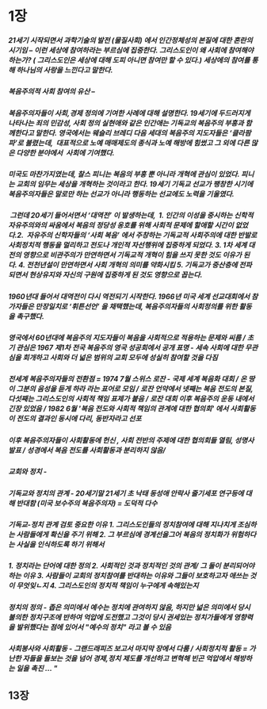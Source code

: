 # 1장
##### 21세기 시작되면서 과학기술의 발전 (물질사회) 에서 인간정체성의 본질에 대한 혼란의 시기임 – 이런 세상에 참여하라는 부르심에 집중한다. 그리스도인이 왜 사회에 참여해야하는가? ( 그리스도인은 세상에 대해 도피 아니면 참여만 할 수 있다.) 세상에의 참여를 통해 하나님의 사랑을 느낀다고 말한다.

##### 복음주의적 사회 참여의 유산 –

##### 복음주의자들이 사회,경제 정의에 기여한 사례에 대해 설명한다. 19세기에 두드러지게 나타나는 죄의 민감성, 사회 정의 실현애와 같은 인간애는 기독교의 복음주의 부흥과 함께한다고 말한다. 영국에서는 웨슬리 브레디 다음 세대의 복음주의 지도자들은 ‘클라팜파’로 불렸는데,  대표적으로 노예 매매제도의 종식과 노예 해방에 힘썼고 그 외에 다른 많은 다양한 분야에서  사회에 기여했다.

##### 미국도 마찬가지였는데, 찰스 피니는 복음의 부흥 뿐 아니라 개혁에 관심이 있었다. 피니는 교회의 임무는 세상을 개혁하는 것이라고 한다. 19세기 기독교 선교가 팽창한 시기에 복음주의자들은 말로만 하는 선교가 아니라 행동하는 선교에도 노력을 기울였다.

#####  그런데 20세기 들어서면서 ‘대역전’ 이 발생하는데,  1. 인간의 이성을 중시하는 신학적 자유주의와의 싸움에서 복음의 정당성 옹호를 위해 사회적 문제에 할애할 시간이 없었다.2.  자유주의 신학자들의 ‘사회 복음’ 에서 주창하는 기독교적 사회주의에 대한 반발로 사회정치적 행동을 멀리하고 전도나 개인적 자선행위에 집중하게 되었다. 3. 1차 세계 대전의 영향으로 비관주의가 만연하면서 기독교적 개혁이 힘을 쓰지 못한 것도 이유가 된다. 4. 전천년설이 만연하면서 사회 개혁의 의미를 약화시킴 5. 기독교가 중산층에 전파되면서 현상유지와 자신의 구원에 집중하게 된 것도 영향으로 꼽는다.

##### 1960년대 들어서 대역전이 다시 역전되기 시작한다. 1966년 미국 세계 선교대회에서 참가자들은 만장일치로 ‘휘튼선언’ 을 채택했는데, 복음주의자들의 사회정의를 위한 활동을 촉구했다.
##### 영국에서 60년대에 복음주의 지도자들이 복음을 사회적으로 적용하는 문제와 씨름 / 초기 관심은 1967 제1차 전국 복음주의 영국 성공회에서 공개 표명 - 세속 사회에 대한 무관심을 회개하고 사회와 더 넓은 범위의 교회 모두에 성실히 참여할 것을 다짐 
##### 전세계 복음주의자들의 전환점 = 1974 7월 스위스 로잔 - 국제 세계 복음화 대회  / 온 땅이 그분의 음성을 듣게 하라 라는 표어로 모임 / 로잔 언약에서 넷째는 복음 전도의 본질, 다섯째는 그리스도인의 사회적 책임 표제가 붙음 / 로잔 대회 이후 복음주의 운동 내에서 긴장 있었음 / 1982 6월 '복음 전도와 사회적 책임의 관계에 대한 협의회' 에서 사회활동이 전도의 결과인 동시에 다리, 동반자라고 선포
##### 이후 복음주의자들이 사회활동에 헌신 , 사회 전반의 주제에 대한 협의회들 열림, 성명사 발표 / 성경에서 복음 전도를 사회활동과 분리하지 않음/ 
##### 교회와 정치 -
##### 기독교와 정치의 관계 - 20세기말 21세기 초 낙태 동성애 안락사 줄기세포 연구등에 대해 반대함 (미국 보수주의 복음주의자) = 도덕적 다수
##### 기독교-정치 관계 검토 중요한 이유 1. 그리스도인들의 정치참여에 대해 지나치게 조심하는 사람들에게 확신을 주기 위해 2. 그 부르심에 경계선을그어 복음의 정치화가 위험하다는 사실을 인식하도록 하기 위해서
##### 1. 정치라는 단어에 대한 정의 2. 사회적인 것과 정치적인 것의 관계/ 그 둘이 분리되어야 하는 이유 3. 사람들이 교회의 정치참여를 반대하는 이유와 그들이 보호하고자 애쓰는 것이 무엇잊ㄴ지 4. 그리스도인의 정치적 책임이 누구에게 속해있는지

##### 정치의 정의 - 좁은 의미에서 예수는 정치에 관여하지 않음, 하지만 넓은 의미에서 당시 불의한 정치구조에 반하여 억압에 도전했고 그것이 당시 권세있는 정치가들에게 영향력을 발위했다는 점에 있어서 "예수의 정치" 라고 볼 수 있음
##### 사회봉사와 사회활동 - 그랜드래피즈 보고서 마지막 장에서 다룸 / 사회정치적 활동 = 가난한 자들을 돌보는 것을 넘어 경제,정치 제도를 개선하고 변혁해 빈곤 억압에서 해방하는 일을 촉진 ... "
#####

## 13장 